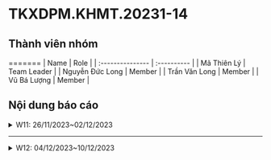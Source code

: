 # TKXDPM.KHMT.20231-14

## Thành viên nhóm

=======
| Name             | Role        |
| :--------------- | :---------- |
| Mã Thiên Lý      | Team Leader |
| Nguyễn Đức Long  | Member      |
| Trần Văn Long    | Member      |
| Vũ Bá Lượng      | Member      |

## Nội dung báo cáo

<details>
  <summary>W11: 26/11/2023~02/12/2023 </summary>
<br>
<details>
<summary>Mã Thiên Lý</summary>
<br>

- Assigned tasks:
  - Thực hiện tìm coupling các class: CartMedia, Cart, BaseController, Invoice, order, orderMedia, BaseScreenHandler.

- Implementation details:
  - Pull Request(s): https://github.com/lyma12/TKXDPM.KHMT.20231-14/pull/3
  - Specific implementation details:
    - CartMedia: sử dụng content coupling
    - Cart: sử dụng content coupling
    - BaseController: sử dụng content coupling, data coupling
    - Invoice
    - order: sử dụng content coupling, common coupling
    - orderMedia: 
    - BaseScreenHandler

</details>

<details>
<summary>Nguyễn Đức Long 20194100</summary>
<br>

- Assigned Task
  - Tìm coupling trong code liên quan đến đặt hàng
- Implementation details
  - Pull request: https://github.com/lyma12/TKXDPM.KHMT.20231-14/pull/2
  - Specific implementation details: Tìm coupling trong class PlaceOrderController, RushOrderController, views.screen.shippingInfo, views.screen.invoice</p>
</details> 

<details>
    <summary>Vũ Bá Lượng 20194109</summary>
<br>

- Nhiệm vụ bài tập:
    - Chỉ ra các loại coupling cho các phương thức trong controller **HomeController.java**, **ViewCartController.java** và  **views.screen.home**, **views.screen.cart** 

- Công việc chi tiết:
    - Pull Request(s): [https://github.com/lyma12/TKXDPM.KHMT.20231-14/pull/1]()
    - Mô tả công việc cụ thể:
        - **HomeController.java**
            - Cả 3 phương thức **getAllMedia()**, **getAllTypeMedia()**, **getListMediaByType(String type)** đều sử dụng **data couping** 
        - **ViewCartController**
            - Phương thức **checkAvailabilityOfProduct()** sử dụng **control coupling**
            - Phương thức **getCartSubtotal()** sử dụng **data coupling**
        - **views.screen.home**
            - **Group_Media.java**
                - **Group_Media()** sử dụng **control coupling**
                - **setGroupInfor()** chủ yếu sử dụng **control coupling** và **data coupling**
            - **HomeScreenHandler.java**
                - **HomeScreenHandler()** sử dụng **data coupling**
                - **getBController()** sử dụng **data coupling**
                - **show()** sử dụng **data coupling**
                - **initialize()** sử dụng cả **data coupling** và **control coupling**
            - **MediaHandler.java**
                - **MediaHandler()** sử dụng cả **data coupling** và **control coupling** 
                - **setMediaInfor()** sử dụng **data coupling**
        - **views.screen.cart**
            - **CartScreenHandler.java**
                - **CartScreenHandler()** sử dụng cả **data coupling** và **control coupling**
                - **requestToPlaceOrder()** sử dụng **control coupling**
                - **getBController()** sử dụng **data coupling**
                - **requestToViewCart()** sử dụng cả **data coupling** và **control coupling**
                - **displayCart()** sử dụng cả **data coupling** và **control coupling**
                - **updateCart()** sử dụng cả **data coupling** và **control coupling**
                - **updateCartAmount()** sử dụng **data coupling**
            - **MediaHandler.java**
                - **MediaHandler()** sử dụng cả **data coupling** và **control coupling**
                - **setMedia()** sử dụng **data coupling**
                - **setMediaInfor()** sử dụng cả **data coupling** và **control coupling**
                - **initializeSpinner()** sử dụng cả **data coupling**, **control coupling** và **content coupling**
</details>

</details>

---

<details>
  <summary>W12: 04/12/2023~10/12/2023 </summary>
<br>
<details>
<summary>Mã Thiên Lý</summary>
<br>

- Assigned tasks:
  - Thực hiện tìm cohesion các class: CartMedia, Cart, BaseController, Invoice, order, orderMedia, BaseScreenHandler.

- Implementation details:
  - Pull Request(s): https://github.com/lyma12/TKXDPM.KHMT.20231-14/pull/5
  - Specific implementation details:
    - CartMedia: functional cohesion
    - Cart: functional cohesion
    - BaseController: functional cohesion
    - Invoice: functional cohesion
    - order: functional cohesion
    - orderMedia: functional cohesion
    - BaseScreenHandler: functional cohesion
<br>
</details>  
<details>
    <summary>Nguyễn Đức Long 20194100</summary>

    - Nhiệm vụ bài tập: 
- Chỉ ra các loại cohesion cho các phương thức trong controller **PlaceOrderController.java**, **RushOrderController.java**

    - Công việc chi tiết:
- Pull Request(s): [https://github.com/lyma12/TKXDPM.KHMT.20231-14/pull/7]()
    - Mô tả công việc cụ thể:
        - **PlaceOrderController.java**
            - phương thức **placeOrder** 
                - 4 phương thức **setPreviousScreen**, **setHomeScreenHandler**, **setScreenTitle**, **setBController** trong phương thức **PlaceOrder** liên kết theo loại communication cohesion vì đều hoạt động trên data cartScreen
                - 2 phương thức **createOrder** và **setOrder** liên kết theo loại sequential cohesion vì data order của phương thức createOrder và đầu vào cho phương thức setOrder
                - Phương thức **printStackTrace** liên kết theo loại coincidental cohesion vì chúng chỉ có tác dụng nhằm debug
                - Các phương thức còn lại đều là functional cohesion
            - phương thức **createOrder**: liên kết theo loại sequential cohesion với đầu ra của phương thức **orderMedia** là đầu vào
            phương thức **getlstOrderMedia.add**
            - phương thức **createInvoice**: functional cohesion
            - phương thức **processDeliveryInfo**: 
                - phương thức **LOGGER** liên kết theo loại coincidental cohesion vì chúng chỉ có tác dụng nhằm debug
                - các phương thức **setPreviousScreen**, **setHomeScreenHandler**, **setScreenTitle**, **setBController**, **show** đều hoạt động trên 1 dữ liệu là invoiceScreen -> communicational cohesion
                - còn lại là functional cohesion
            - phương thức **getCartSubtotal**: functional cohesion
            - phương thức **calculateShippingFee**: functional cohesion
            - phương thức **confirmInvoice**: functional cohesion
        - **RushOrderController.java**
            - Phương thức **checkMediaSupportRushOrder**: coincidental cohesion vì nó là 1 hàm Math.random không có liên kết gì với các phương thức khác
            - Phương thức **checkDeliveryToRushOrder**: functional cohesion
            - Phương thức **requestPlaceRushOrder**:
                - phương thức **setBController**, **setPreviousScreen**, **setHomeScreenHandler**, **setScreenTitle**, **showAndWait**: communication cohesion vì cùng hoạt động trên 1 dữ liệu là rushOrderScreen
                - phương thức **printStackTrace**: liên kết theo loại coincidental cohesion vì chúng chỉ có tác dụng nhằm debug
            - Phương thức **calculateShippingFee**: functional cohesion
        - **views.screen.invoice**: đều là functional cohesion
        - **views.screen.shippingInfo**: đều là functional cohesion
<br>
</details>
<details>
    <summary>Trần Văn Long 20200372</summary>
- Assigned tasks: thực hiện tìm và phân loại cohesion các class liên quan đến thanh toán: PaymentController, các class trong VNPaySubsystem, InternetBankingInterface, views.screen.payment
  

- Implementation details:
    - Pull Request(s): 
    - Specific implementation details:
        - VNPaySubsystemController: communicational cohesion
        - VNPaySubsystem.Request: không
        - PaymentController: functional cohesion
        - PaymentScreenHandler: informational cohesion
        - ResultScreenHandler: coincidental cohension
        - InternetBankingInterface: không

<br>
</details>
<details>
    <summary>Vũ Bá Lượng 20194109</summary>
<br>

- Nhiệm vụ bài tập:
    - Chỉ ra các loại cohesion cho các phương thức trong controller **HomeController.java**, **ViewCartController.java** và  **views.screen.home**, **views.screen.cart** 

- Công việc chi tiết:
    - Pull Request(s): [https://github.com/lyma12/TKXDPM.KHMT.20231-14/pull/8]()
    - Mô tả công việc cụ thể:
        - **HomeController.java** 
            - Cả 3 phương thức **getAllMedia()**, **getAllTypeMedia()**, **getListMediaByType(String type)** đều sử dụng **functional cohesion** 
        - **ViewCartController**
            - Phương thức **checkAvailabilityOfProduct()**, **getCartSubtotal()** đều sử dụng **functional cohesion**
        - **views.screen.home**
            - **Group_Media.java**
                - **Group_Media()** sử dụng **procedural cohesion**
                - **setGroupInfor()** chủ yếu sử dụng **functional cohesion**
            - **HomeScreenHandler.java** và **MediaHandler.java** đều sử dụng **functional cohesion**
        - **views.screen.cart**
            - **CartScreenHandler.java**
                - **CartScreenHandler()** sử dụng **Logical Cohesion**
                - **requestToPlaceOrder()** sử dụng **Procedural Cohesion**
                - **getBController()** sử dụng **Functional Cohesion**
                - **requestToViewCart()** sử dụng **Procedural Cohesion**
                - **displayCart()** sử dụng **Procedural Cohesion**
                - **updateCart()** sử dụng **Functional Cohesion**
                - **updateCartAmount()** sử dụng **Procedural Cohesion**
            - **MediaHandler.java**
                - **MediaHandler()** sử dụng **Functional Cohesion**
                - **setMedia()** sử dụng **Functional Cohesion**
                - **setMediaInfor()** sử dụng **Procedural Cohesion**
                - **initializeSpinner()** sử dụng **Procedural Cohesion**
</details>
